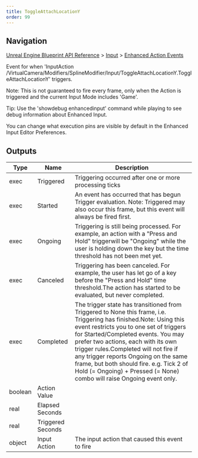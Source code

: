```yaml
---
title: ToggleAttachLocationY
order: 99
---
```

## Navigation

[Unreal Engine Blueprint API Reference](https://dev.epicgames.com/documentation/en-us/unreal-engine/BlueprintAPI) > [Input](https://dev.epicgames.com/documentation/en-us/unreal-engine/BlueprintAPI/Input) > [Enhanced Action Events](https://dev.epicgames.com/documentation/en-us/unreal-engine/BlueprintAPI/Input/EnhancedActionEvents)

Event for when 'InputAction /VirtualCamera/Modifiers/SplineModifier/Input/ToggleAttachLocationY.ToggleAttachLocationY' triggers.

Note: This is not guaranteed to fire every frame, only when the Action is triggered and the current Input Mode includes 'Game'.

Tip: Use the 'showdebug enhancedinput' command while playing to see debug information about Enhanced Input.

You can change what execution pins are visible by default in the Enhanced Input Editor Preferences.

## Outputs

| Type | Name | Description |
| --- | --- | --- |
| exec | Triggered | Triggering occurred after one or more processing ticks |
| exec | Started | An event has occurred that has begun Trigger evaluation. Note: Triggered may also occur this frame, but this event will always be fired first. |
| exec | Ongoing | Triggering is still being processed. For example, an action with a "Press and Hold" triggerwill be "Ongoing" while the user is holding down the key but the time threshold has not been met yet. |
| exec | Canceled | Triggering has been canceled. For example, the user has let go of a key before the "Press and Hold" time threshold.The action has started to be evaluated, but never completed. |
| exec | Completed | The trigger state has transitioned from Triggered to None this frame, i.e. Triggering has finished.Note: Using this event restricts you to one set of triggers for Started/Completed events. You may prefer two actions, each with its own trigger rules.Completed will not fire if any trigger reports Ongoing on the same frame, but both should fire. e.g. Tick 2 of Hold (= Ongoing) + Pressed (= None) combo will raise Ongoing event only. |
| boolean | Action Value |  |
| real | Elapsed Seconds |  |
| real | Triggered Seconds |  |
| object | Input Action | The input action that caused this event to fire |
